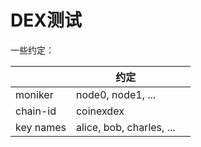 # DEX测试

一些约定：

|           | 约定                     |      |
| --------- | ------------------------ | ---- |
| moniker   | node0, node1, ...        |      |
| chain-id  | coinexdex                |      |
| key names | alice, bob, charles, ... |      |

